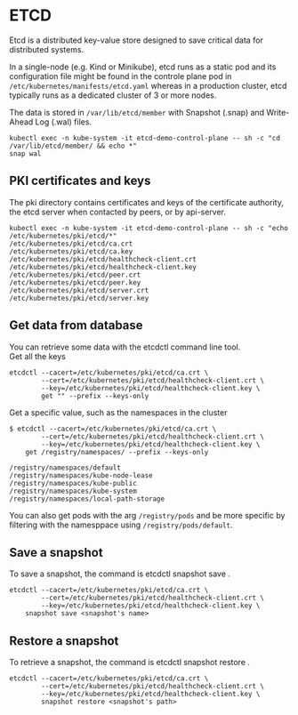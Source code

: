 # ETCD

Etcd is a distributed key-value store designed to save critical data for distributed systems.

In a single-node (e.g. Kind or Minikube), etcd runs as a static pod  and its configuration file might be found in the controle plane pod in `/etc/kubernetes/manifests/etcd.yaml` whereas in a production cluster, etcd typically runs as a dedicated cluster of 3 or more nodes.

The data is stored in `/var/lib/etcd/member` with Snapshot (.snap) and Write-Ahead Log (.wal) files.
```console
kubectl exec -n kube-system -it etcd-demo-control-plane -- sh -c "cd /var/lib/etcd/member/ && echo *"
snap wal
```

## PKI certificates and keys
The pki directory contains certificates and keys of the certificate authority, the etcd server when contacted by peers, or by api-server.
```console
kubectl exec -n kube-system -it etcd-demo-control-plane -- sh -c "echo /etc/kubernetes/pki/etcd/*"
/etc/kubernetes/pki/etcd/ca.crt
/etc/kubernetes/pki/etcd/ca.key
/etc/kubernetes/pki/etcd/healthcheck-client.crt
/etc/kubernetes/pki/etcd/healthcheck-client.key
/etc/kubernetes/pki/etcd/peer.crt
/etc/kubernetes/pki/etcd/peer.key
/etc/kubernetes/pki/etcd/server.crt
/etc/kubernetes/pki/etcd/server.key
```

## Get data from database

You can retrieve some data with the etcdctl command line tool.<br>
Get all the keys
```console
etcdctl --cacert=/etc/kubernetes/pki/etcd/ca.crt \
        --cert=/etc/kubernetes/pki/etcd/healthcheck-client.crt \
        --key=/etc/kubernetes/pki/etcd/healthcheck-client.key \
        get "" --prefix --keys-only
```

Get a specific value, such as the namespaces in the cluster

```console
$ etcdctl --cacert=/etc/kubernetes/pki/etcd/ca.crt \
        --cert=/etc/kubernetes/pki/etcd/healthcheck-client.crt \
        --key=/etc/kubernetes/pki/etcd/healthcheck-client.key \
	get /registry/namespaces/ --prefix --keys-only

/registry/namespaces/default
/registry/namespaces/kube-node-lease
/registry/namespaces/kube-public
/registry/namespaces/kube-system
/registry/namespaces/local-path-storage
```

You can also get pods with the arg `/registry/pods` and be more specific by filtering with the namesppace using `/registry/pods/default`.

## Save a snapshot

To save a snapshot, the command is etcdctl snapshot save <snapshot>.

```console
etcdctl --cacert=/etc/kubernetes/pki/etcd/ca.crt \
        --cert=/etc/kubernetes/pki/etcd/healthcheck-client.crt \
        --key=/etc/kubernetes/pki/etcd/healthcheck-client.key \
	snapshot save <snapshot's name>
```

## Restore a snapshot

To retrieve a snapshot, the command is etcdctl snapshot restore <snapshot>.

```console
etcdctl --cacert=/etc/kubernetes/pki/etcd/ca.crt \
        --cert=/etc/kubernetes/pki/etcd/healthcheck-client.crt \
        --key=/etc/kubernetes/pki/etcd/healthcheck-client.key \
        snapshot restore <snapshot's path>
```


